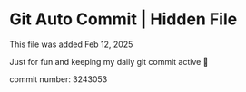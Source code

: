 # Git Auto Commit | Hidden File

This file was added Feb 12, 2025

Just for fun and keeping my daily git commit active 🤪

commit number: 3243053
